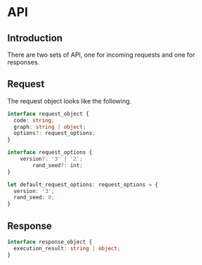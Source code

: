 # API

## Introduction 

There are two sets of API, one for incoming requests and one for responses. 

## Request

The request object looks like the following. 

```typescript
interface request_object {
  code: string;
  graph: string | object;
  options?: request_options;
}

interface request_options {
    version?: '3' | '2';
		rand_seed?: int;
}

let default_request_options: request_options = {
  version: '3';
  rand_seed: 0;
}
```

## Response

```typescript
interface response_object {
  execution_result: string | object; 
}
```

